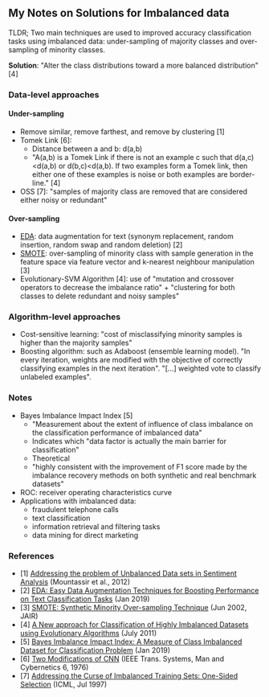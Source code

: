 ## My Notes on Solutions for Imbalanced data

TLDR; Two main techniques are used to improved accuracy classification tasks using imbalanced data: under-sampling of majority classes and over-sampling of minority classes.

**Solution**: "Alter the class distributions toward a more balanced distribution" [4]

### Data-level approaches
#### Under-sampling
* Remove similar, remove farthest, and remove by clustering [1]
* Tomek Link [6]:
  * Distance between a and b: d(a,b)
  * "A(a,b) is a Tomek Link if there is not an example c such that d(a,c)<d(a,b) or d(b,c)<d(a,b). If two examples form a Tomek link, then either one of these examples is noise or both examples are border-line." [4] 
* OSS [7]: "samples of majority class are removed that are considered either noisy or redundant"

#### Over-sampling
* [EDA](./eda.md): data augmentation for text (synonym replacement, random insertion, random swap and random deletion) [2]
* [SMOTE](./smote.md): over-sampling of minority class with sample generation in the feature space via feature vector and k-nearest neighbour manipulation [3]
* Evolutionary-SVM Algorithm [4]: use of "mutation and crossover operators to decrease the imbalance ratio" + "clustering for both classes to delete redundant and noisy samples"

### Algorithm-level approaches
* Cost-sensitive learning: "cost of misclassifying minority samples is higher than the majority samples"
* Boosting algorithm: such as Adaboost (ensemble learning model). "In every iteration, weights are modified with the objective of correctly classifying examples in the next iteration". "[...] weighted vote to classify unlabeled examples".

### Notes
* Bayes Imbalance Impact Index [5]
  * "Measurement about the extent of influence of class imbalance on the classification performance of imbalanced data"
  * Indicates which "data factor is actually the main barrier for classification"
  * Theoretical
  * "highly consistent with the improvement of F1 score made by the imbalance recovery methods on both synthetic and real benchmark datasets"
* ROC: receiver operating characteristics curve
* Applications with imbalanced data:
  * fraudulent telephone calls
  * text classification
  * information retrieval and filtering tasks
  * data mining for direct marketing 

### References
* [1] [Addressing the problem of Unbalanced Data sets in Sentiment Analysis](https://www.academia.edu/5505329/Addressing_the_problem_of_Unbalanced_Data_sets_in_Sentiment_Analysis) (Mountassir et al., 2012)
* [2] [EDA: Easy Data Augmentation Techniques for Boosting Performance on Text Classification Tasks](./notes/eda.md) (Jan 2019)
* [3] [SMOTE: Synthetic Minority Over-sampling Technique](./notes/smote.md) (Jun 2002, JAIR)
* [4] [A New approach for Classification of Highly Imbalanced Datasets using Evolutionary Algorithms](https://pdfs.semanticscholar.org/2402/969387dd0ab0113be2ebd4437d79598389ee.pdf) (July 2011)
* [5] [Bayes Imbalance Impact Index: A Measure of Class Imbalanced Dataset for Classification Problem](http://arxiv.org/abs/1901.10173) (Jan 2019)
* [6] [Two Modifications of CNN](https://ieeexplore.ieee.org/document/4309452) (IEEE Trans. Systems, Man and Cybernetics 6, 1976)
* [7] [Addressing the Curse of Imbalanced Training Sets: One-Sided Selection](https://sci2s.ugr.es/keel/pdf/algorithm/congreso/kubat97addressing.pdf) (ICML, Jul 1997)